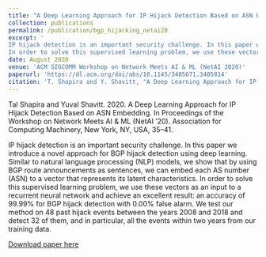 ```yaml
---
title: "A Deep Learning Approach for IP Hijack Detection Based on ASN Embedding"
collection: publications
permalink: /publication/bgp_hijacking_netai20
excerpt: '
IP hijack detection is an important security challenge. In this paper we introduce a novel approach for BGP hijack detection using deep learning. Similar to natural language processing (NLP) models, we show that by using BGP route announcements as sentences, we can embed each AS number (ASN) to a vector that represents its latent characteristics.
In order to solve this supervised learning problem, we use these vectors as an input to a recurrent neural network and achieve an excellent result: an accuracy of 99.99% for BGP hijack detection with 0.00% false alarm. We test our method on 48 past hijack events between the years 2008 and 2018 and detect 32 of them, and in particular, all the events within two years from our training data.'
date: August 2020
venue: 'ACM SIGCOMM Workshop on Network Meets AI & ML (NetAI 2020)'
paperurl: 'https://dl.acm.org/doi/abs/10.1145/3405671.3405814'
citation: 'T. Shapira and Y. Shavitt, "A Deep Learning Approach for IP Hijack Detection Based on ASN Embedding," ACM SIGCOMM Workshop on Network Meets AI & ML (NetAI 2020), New York, NY, USA, Aug 2020, pp. 35–41.'
---
```


Tal Shapira and Yuval Shavitt. 2020. A Deep Learning Approach for IP Hijack Detection Based on ASN Embedding. In Proceedings of the Workshop on Network Meets AI & ML (NetAI ’20). Association for Computing Machinery, New York, NY, USA, 35–41.

IP hijack detection is an important security challenge. In this paper we introduce a novel approach for BGP hijack detection using deep learning. Similar to natural language processing (NLP) models, we show that by using BGP route announcements as sentences, we can embed each AS number (ASN) to a vector that represents its latent characteristics.
In order to solve this supervised learning problem, we use these vectors as an input to a recurrent neural network and achieve an excellent result: an accuracy of 99.99% for BGP hijack detection with 0.00% false alarm. We test our method on 48 past hijack events between the years 2008 and 2018 and detect 32 of them, and in particular, all the events within two years from our training data.

[Download paper here](https://dl.acm.org/doi/abs/10.1145/3405671.3405814)
